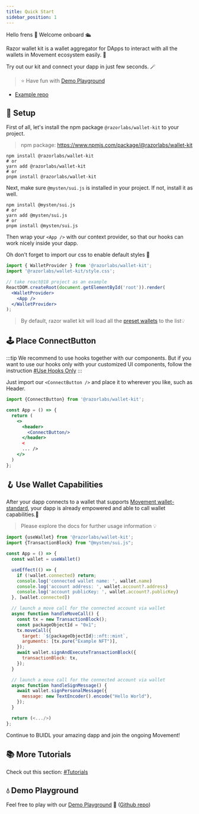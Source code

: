 ```yaml
---
title: Quick Start
sidebar_position: 1
---
```


Hello frens 👋 Welcome onboard 🛳

Razor wallet kit is a wallet aggregator for DApps to interact with all the wallets in Movement ecosystem easily. 🥳

Try out our kit and connect your dapp in just few seconds. 🪄

> ⭐️ Have fun with [Demo Playground](https://kit-demo.razorwallet.xyz/)

- [Example repo](https://github.com/razorlabs/wallet-kit-vite-example)

## 🔨 Setup

First of all, let's install the npm package `@razorlabs/wallet-kit` to your project.

> npm package: https://www.npmjs.com/package/@razorlabs/wallet-kit

```shell
npm install @razorlabs/wallet-kit
# or
yarn add @razorlabs/wallet-kit
# or
pnpm install @razorlabs/wallet-kit
```

Next, make sure `@mysten/sui.js` is installed in your project. If not, install it as well.

```shell
npm install @mysten/sui.js
# or
yarn add @mysten/sui.js
# or
pnpm install @mysten/sui.js
```

Then wrap your `<App />` with our context provider, so that our hooks can work nicely inside your dapp.

Oh don't forget to import our css to enable default styles 🎨

```jsx
import { WalletProvider } from '@razorlabs/wallet-kit';
import '@razorlabs/wallet-kit/style.css';

// take react@18 project as an example
ReactDOM.createRoot(document.getElementById('root')).render(
  <WalletProvider>
    <App />
  </WalletProvider>
);
```

> By default, razor wallet kit will load all the [preset wallets](./CanIUse#preset-wallets) to the list💡

## 🕹 Place ConnectButton

:::tip
We recommend to use hooks together with our components. But if you want to use our hooks only with your customized UI
components, follow the instruction [#Use Hooks Only](/docs/tutorial/hooks-only)
:::

Just import our `<ConnectButton />` and place it to wherever you like, such as Header.

```jsx
import {ConnectButton} from '@razorlabs/wallet-kit';

const App = () => {
  return (
    <>
      <header>
        <ConnectButton/>
      </header>
      <
      ... />
    </>
  )
};
```

## 🪝 Use Wallet Capabilities

After your dapp connects to a wallet that
supports [Movement wallet-standard](https://github.com/razorlabsorg/wallet-standard),
your dapp is already empowered and able to call wallet capabilities.🎉

> Please explore the docs for further usage information 💡

```jsx
import {useWallet} from '@razorlabs/wallet-kit';
import {TransactionBlock} from "@mysten/sui.js";

const App = () => {
  const wallet = useWallet()

  useEffect(() => {
    if (!wallet.connected) return;
    console.log('connected wallet name: ', wallet.name)
    console.log('account address: ', wallet.account?.address)
    console.log('account publicKey: ', wallet.account?.publicKey)
  }, [wallet.connected])

  // launch a move call for the connected account via wallet
  async function handleMoveCall() {
    const tx = new TransactionBlock();
    const packageObjectId = "0x1";
    tx.moveCall({
      target: `${packageObjectId}::nft::mint`,
      arguments: [tx.pure("Example NFT")],
    });
    await wallet.signAndExecuteTransactionBlock({
      transactionBlock: tx,
    });
  }

  // launch a move call for the connected account via wallet
  async function handleSignMessage() {
    await wallet.signPersonalMessage({
      message: new TextEncoder().encode("Hello World"),
    });
  }

  return (<.../>)
};
```

Continue to BUIDL your amazing dapp and join the ongoing Movement!

## 📚 More Tutorials

Check out this section: [#Tutorials](/docs/category/tutorials)

## 💧 Demo Playground

Feel free to play with our [Demo Playground](https://kit-demo.razorwallet.xyz)
🔗 ([Github repo](https://github.com/razorlabsorg/wallet-kit-vite-example))

